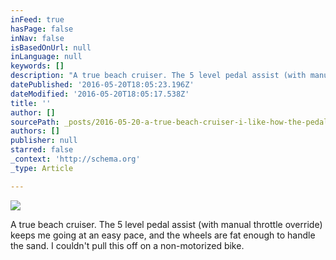 ```yaml
---
inFeed: true
hasPage: false
inNav: false
isBasedOnUrl: null
inLanguage: null
keywords: []
description: "A true beach cruiser. The 5 level pedal assist (with manual throttle override) keeps me going at an easy pace, and the wheels are fat enough to handle the sand. I couldn't pull this off on a non-motorized bike."
datePublished: '2016-05-20T18:05:23.196Z'
dateModified: '2016-05-20T18:05:17.538Z'
title: ''
author: []
sourcePath: _posts/2016-05-20-a-true-beach-cruiser-i-like-how-the-pedal-assist-keeps-me-g.md
authors: []
publisher: null
starred: false
_context: 'http://schema.org'
_type: Article

---
```

![](https://the-grid-user-content.s3-us-west-2.amazonaws.com/7ca614d1-38a5-46ac-b97d-3dc8ece7d986.jpg)

A true beach cruiser. The 5 level pedal assist (with manual throttle override) keeps me going at an easy pace, and the wheels are fat enough to handle the sand. I couldn't pull this off on a non-motorized bike.